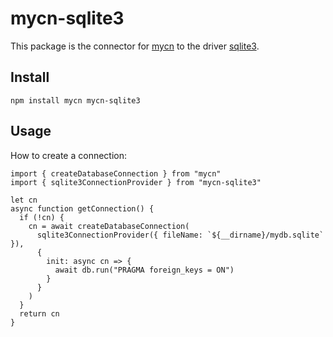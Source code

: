 # mycn-sqlite3

This package is the connector for [mycn](https://github.com/paleo/mycn) to the driver [sqlite3](https://github.com/mapbox/node-sqlite3).

## Install

```
npm install mycn mycn-sqlite3
```

## Usage

How to create a connection:

```
import { createDatabaseConnection } from "mycn"
import { sqlite3ConnectionProvider } from "mycn-sqlite3"

let cn
async function getConnection() {
  if (!cn) {
    cn = await createDatabaseConnection(
      sqlite3ConnectionProvider({ fileName: `${__dirname}/mydb.sqlite` }),
      {
        init: async cn => {
          await db.run("PRAGMA foreign_keys = ON")
        }
      }
    )
  }
  return cn
}
```
